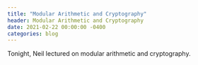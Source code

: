 ```yaml
---
title: "Modular Arithmetic and Cryptography"
header: Modular Arithmetic and Cryptography
date: 2021-02-22 00:00:00 -0400
categories: blog
---
```


Tonight, Neil lectured on modular arithmetic and cryptography.

